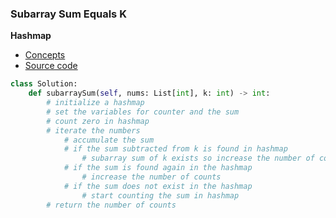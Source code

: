 ### Subarray Sum Equals K

**Hashmap**
- [Concepts](images/Hashmap.png)
- [Source code](source/Hashmap.py)
```python
class Solution:
    def subarraySum(self, nums: List[int], k: int) -> int:
        # initialize a hashmap 
        # set the variables for counter and the sum 
        # count zero in hashmap 
        # iterate the numbers 
            # accumulate the sum 
            # if the sum subtracted from k is found in hashmap
                # subarray sum of k exists so increase the number of counts
            # if the sum is found again in the hashmap  
                # increase the number of counts 
            # if the sum does not exist in the hashmap 
                # start counting the sum in hashmap 
        # return the number of counts
```
